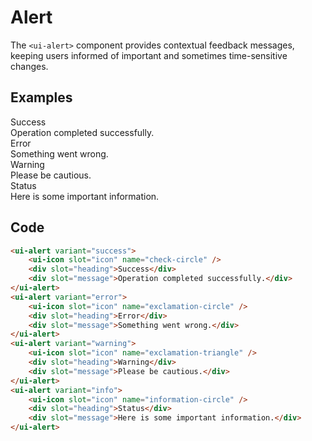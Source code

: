# Alert

The <code>&lt;ui-alert&gt;</code> component provides contextual feedback messages, keeping users informed of important and sometimes time-sensitive changes.

<script setup>
import './alert';
import '../icon/icon';
</script>

## Examples

<div class="p-12 bg-preview flex flex-col gap-4 justify-center rounded-xl">
  <ui-alert variant="success">
    <ui-icon slot="icon" name="check-circle" />
    <div slot="heading">Success</div>
    <div slot="message">Operation completed successfully.</div>
  </ui-alert>
  <ui-alert variant="error">
    <ui-icon slot="icon" name="exclamation-circle" />
    <div slot="heading">Error</div>
    <div slot="message">Something went wrong.</div>
  </ui-alert>
  <ui-alert variant="warning">
    <ui-icon slot="icon" name="exclamation-triangle" />
    <div slot="heading">Warning</div>
    <div slot="message">Please be cautious.</div>
  </ui-alert>
  <ui-alert variant="info">
    <ui-icon slot="icon" name="information-circle" />
    <div slot="heading">Status</div>
    <div slot="message">Here is some important information.</div>
  </ui-alert>
</div>

## Code

```html
<ui-alert variant="success">
	<ui-icon slot="icon" name="check-circle" />
	<div slot="heading">Success</div>
	<div slot="message">Operation completed successfully.</div>
</ui-alert>
<ui-alert variant="error">
	<ui-icon slot="icon" name="exclamation-circle" />
	<div slot="heading">Error</div>
	<div slot="message">Something went wrong.</div>
</ui-alert>
<ui-alert variant="warning">
	<ui-icon slot="icon" name="exclamation-triangle" />
	<div slot="heading">Warning</div>
	<div slot="message">Please be cautious.</div>
</ui-alert>
<ui-alert variant="info">
	<ui-icon slot="icon" name="information-circle" />
	<div slot="heading">Status</div>
	<div slot="message">Here is some important information.</div>
</ui-alert>
```
